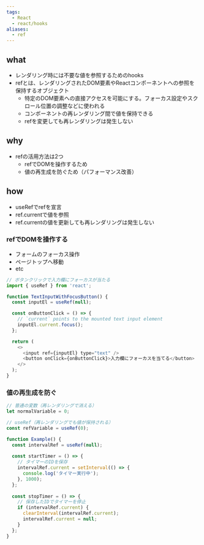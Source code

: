 ```yaml
---
tags:
  - React
  - react/hooks
aliases:
  - ref
---
```

## what
- レンダリング時には不要な値を参照するためのhooks
- refとは、レンダリングされたDOM要素やReactコンポーネントへの参照を保持するオブジェクト
	- 特定のDOM要素への直接アクセスを可能にする。フォーカス設定やスクロール位置の調整などに使われる
	- コンポーネントの再レンダリング間で値を保持できる
	- refを変更しても再レンダリングは発生しない
## why
- refの活用方法は2つ
	- refでDOMを操作するため
	- 値の再生成を防ぐため（パフォーマンス改善）
## how
- useRefでrefを宣言
- ref.currentで値を参照
- ref.currentの値を更新しても再レンダリングは発生しない
### refでDOMを操作する
- フォームのフォーカス操作
- ページトップへ移動
- etc
```js
// ボタンクリックで入力欄にフォーカスが当たる
import { useRef } from 'react';

function TextInputWithFocusButton() {
  const inputEl = useRef(null);

  const onButtonClick = () => {
    // `current` points to the mounted text input element
    inputEl.current.focus();
  };

  return (
    <>
      <input ref={inputEl} type="text" />
      <button onClick={onButtonClick}>入力欄にフォーカスを当てる</button>
    </>
  );
}

```

### 値の再生成を防ぐ
```ts
// 普通の変数（再レンダリングで消える）
let normalVariable = 0;

// useRef（再レンダリングでも値が保持される）
const refVariable = useRef(0);

function Example() {
  const intervalRef = useRef(null);
  
  const startTimer = () => {
    // タイマーのIDを保存
    intervalRef.current = setInterval(() => {
      console.log('タイマー実行中');
    }, 1000);
  };
  
  const stopTimer = () => {
    // 保存したIDでタイマーを停止
    if (intervalRef.current) {
      clearInterval(intervalRef.current);
      intervalRef.current = null;
    }
  };
}
```